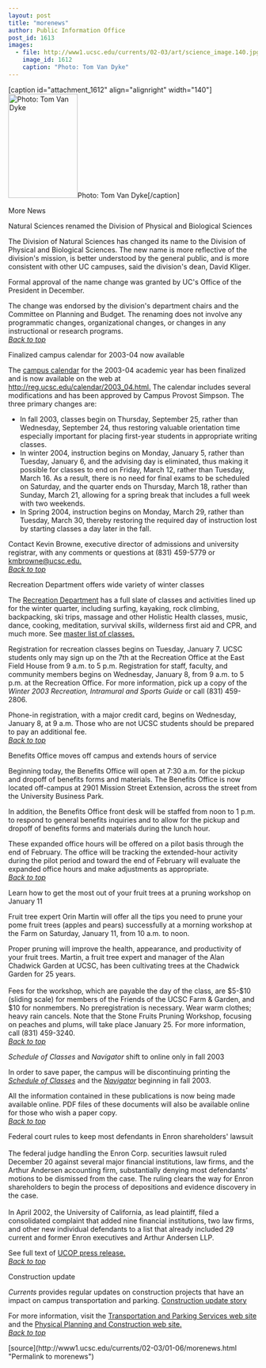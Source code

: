```yaml
---
layout: post
title: "morenews"
author: Public Information Office
post_id: 1613
images:
  - file: http://www1.ucsc.edu/currents/02-03/art/science_image.140.jpg
    image_id: 1612
    caption: "Photo: Tom Van Dyke"
---
```


[caption id="attachment_1612" align="alignright" width="140"]<a href="http://localhost/mysite/wp-content/uploads/2003/01/science_image.140.jpg"><img class="size-full wp-image-1612" src="http://localhost/mysite/wp-content/uploads/2003/01/science_image.140.jpg" alt="Photo: Tom Van Dyke" width="140" height="210" /></a>Photo: Tom Van Dyke[/caption]
<p class="pagehead">
  More News
</p>
<p>
  <a name="natsci" id="natsci"></a><span class="sectionhead">Natural Sciences renamed the Division of Physical and Biological Sciences<br></span>
</p>
<p>
  The Division of Natural Sciences has changed its name to the Division of Physical and Biological Sciences. The new name is more reflective of the division's mission, is better understood by the general public, and is more consistent with other UC campuses, said the division's dean, David Kliger.<br>
</p>
<p>
  Formal approval of the name change was granted by UC's Office of the President in December.<br>
</p>
<p>
  The change was endorsed by the division's department chairs and the Committee on Planning and Budget. The renaming does not involve any programmatic changes, organizational changes, or changes in any instructional or research programs.<br>
  <a href="#natsci"><i>Back to top</i></a>
</p>
<p class="sectionhead">
  <a name="calendar" id="calendar"></a>Finalized campus calendar for 2003-04 now available
</p>
<p>
  The <a href="http://reg.ucsc.edu/calendar/2003_04.html">campus calendar</a> for the 2003-04 academic year has been finalized and is now available on the web at <a href="http://reg.ucsc.edu/calendar/2003_04.html">http://reg.ucsc.edu/calendar/2003_04.html.</a> The calendar includes several modifications and has been approved by Campus Provost Simpson. The three primary changes are:<br>
</p>
<ul>
  <li>In fall 2003, classes begin on Thursday, September 25, rather than Wednesday, September 24, thus restoring valuable orientation time especially important for placing first-year students in appropriate writing classes.<br>
  </li>
  <li>In winter 2004, instruction begins on Monday, January 5, rather than Tuesday, January 6, and the advising day is eliminated, thus making it possible for classes to end on Friday, March 12, rather than Tuesday, March 16. As a result, there is no need for final exams to be scheduled on Saturday, and the quarter ends on Thursday, March 18, rather than Sunday, March 21, allowing for a spring break that includes a full week with two weekends.<br>
  </li>
  <li>In Spring 2004, instruction begins on Monday, March 29, rather than Tuesday, March 30, thereby restoring the required day of instruction lost by starting classes a day later in the fall.<br>
  </li>
</ul>
<p>
  Contact Kevin Browne, executive director of admissions and university registrar, with any comments or questions at (831) 459-5779 or <a href="mailto:kmbrowne@ucsc.edu">kmbrowne@ucsc.edu.<br></a><a href="#natsci"><i>Back to top</i></a><a href="mailto:kmbrowne@ucsc.edu"></a>
</p>
<p class="sectionhead">
  <a name="classes" id="classes"></a>Recreation Department offers wide variety of winter classes
</p>
<p>
  The <a href="http://www.ucsc.edu/opers/rec/index.html">Recreation Department</a> has a full slate of classes and activities lined up for the winter quarter, including surfing, kayaking, rock climbing, backpacking, ski trips, massage and other Holistic Health classes, music, dance, cooking, meditation, survival skills, wilderness first aid and CPR, and much more. See <a href="http://www.ucsc.edu/opers/rec/reclist.html">master list of classes.</a>
</p>
<p>
  Registration for recreation classes begins on Tuesday, January 7. UCSC students only may sign up on the 7th at the Recreation Office at the East Field House from 9 a.m. to 5 p.m. Registration for staff, faculty, and community members begins on Wednesday, January 8, from 9 a.m. to 5 p.m. at the Recreation Office. For more information, pick up a copy of the <i>Winter 2003 Recreation, Intramural and Sports Guide</i> or call (831) 459-2806.
</p>
<p>
  Phone-in registration, with a major credit card, begins on Wednesday, January 8, at 9 a.m. Those who are not UCSC students should be prepared to pay an additional fee.<br>
  <a href="#natsci"><i>Back to top</i></a>
</p>
<p class="sectionhead">
  <a name="benefits" id="benefits"></a>Benefits Office moves off campus and extends hours of service
</p>
<p>
  Beginning today, the Benefits Office will open at 7:30 a.m. for the pickup and dropoff of benefits forms and materials. The Benefits Office is now located off-campus at 2901 Mission Street Extension, across the street from the University Business Park.
</p>
<p>
  In addition, the Benefits Office front desk will be staffed from noon to 1 p.m. to respond to general benefits inquiries and to allow for the pickup and dropoff of benefits forms and materials during the lunch hour.
</p>
<p>
  These expanded office hours will be offered on a pilot basis through the end of February. The office will be tracking the extended-hour activity during the pilot period and toward the end of February will evaluate the expanded office hours and make adjustments as appropriate.<br>
  <a href="#natsci"><i>Back to top</i></a>
</p>
<p>
  <span class="sectionhead"><a name="pruning" id="pruning"></a>Learn how to get the most out of your fruit trees at a pruning workshop on January 11</span><br>
</p>
<p>
  Fruit tree expert Orin Martin will offer all the tips you need to prune your pome fruit trees (apples and pears) successfully at a morning workshop at the Farm on Saturday, January 11, from 10 a.m. to noon.
</p>
<p>
  Proper pruning will improve the health, appearance, and productivity of your fruit trees. Martin, a fruit tree expert and manager of the Alan Chadwick Garden at UCSC, has been cultivating trees at the Chadwick Garden for 25 years.<br>
  <br>
  Fees for the workshop, which are payable the day of the class, are $5-$10 (sliding scale) for members of the Friends of the UCSC Farm &amp; Garden, and $10 for nonmembers. No preregistration is necessary. Wear warm clothes; heavy rain cancels. Note that the Stone Fruits Pruning Workshop, focusing on peaches and plums, will take place January 25. For more information, call (831) 459-3240.<br>
  <a href="#natsci"><i>Back to top</i></a><br>
</p>
<p class="sectionhead">
  <i><a name="paper" id="paper"></a>Schedule of Classes</i> and <i>Navigator</i> shift to online only in fall 2003
</p>
<p>
  In order to save paper, the campus will be discontinuing printing the <i><a href="http://reg.ucsc.edu/soc/">Schedule of Classes</a></i> and the <i><a href="http://reg.ucsc.edu/navigator/">Navigator</a></i> beginning in fall 2003.
</p>
<p>
  All the information contained in these publications is now being made available online. PDF files of these documents will also be available online for those who wish a paper copy.<br>
  <a href="#natsci"><i>Back to top</i></a>
</p>
<p>
  <span class="sectionhead"><a name="enron" id="enron"></a>Federal court rules to keep most defendants in Enron shareholders' lawsuit</span><br>
  <br>
  The federal judge handling the Enron Corp. securities lawsuit ruled December 20 against several major financial institutions, law firms, and the Arthur Andersen accounting firm, substantially denying most defendants' motions to be dismissed from the case. The ruling clears the way for Enron shareholders to begin the process of depositions and evidence discovery in the case.<br>
  <br>
  In April 2002, the University of California, as lead plaintiff, filed a consolidated complaint that added nine financial institutions, two law firms, and other new individual defendants to a list that already included 29 current and former Enron executives and Arthur Andersen LLP.
</p>
<p>
  See full text of <a href="http://www.ucop.edu/news/archives/2002/dec20art1.htm">UCOP press release.</a><br>
  <a href="#natsci"><i>Back to top</i></a>
</p>
<p class="sectionhead">
  <a name="Construction" id="Construction"></a>Construction update
</p>
<p>
  <i>Currents</i> provides regular updates on construction projects that have an impact on campus transportation and parking. <a href="../../construction.html">Construction update story</a>
</p>
<p>
  For more information, visit the <a href="http://www2.ucsc.edu/taps/">Transportation and Parking Services web site</a> and the <a href="http://www2.ucsc.edu/ppc/">Physical Planning and Construction web site.<br></a><a href="#natsci"><i>Back to top</i></a>
</p>
<p>

</p>
[source](http://www1.ucsc.edu/currents/02-03/01-06/morenews.html "Permalink to morenews")
